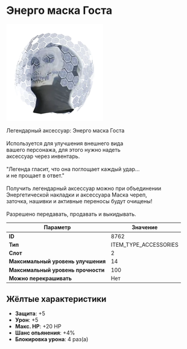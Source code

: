 # Энерго маска Госта

![Item Image](../img/8762.webp?raw=true)

Легендарный аксессуар: Энерго маска Госта<br><br>Используется для улучшения внешнего вида<br>вашего персонажа, для этого нужно надеть<br>аксессуар через инвентарь.<br><br>"Легенда гласит, что она поглощает каждый удар...<br>и не прощает в ответ."<br><br>Получить легендарный аксессуар можно при объединении<br>Энергетической накладки и аксессуара Маска череп,<br>заточка, нашивки и активные переносы будут очищены!<br><br>Разрешено передавать, продавать и выкидывать.


| Параметр | Значение |
|----------|----------|
| **ID** | 8762 |
| **Тип** | ITEM_TYPE_ACCESSORIES |
| **Слот** | 2 |
| **Максимальный уровень улучшения** | 14 |
| **Максимальный уровень прочности** | 100 |
| **Можно перекрашивать** | Нет |

## Жёлтые характеристики

- **Защита**: +5
- **Урон**: +5
- **Макс. HP**: +20 HP
- **Шанс опьянения**: +4%
- **Блокировка урона**: 4 раз(а)

